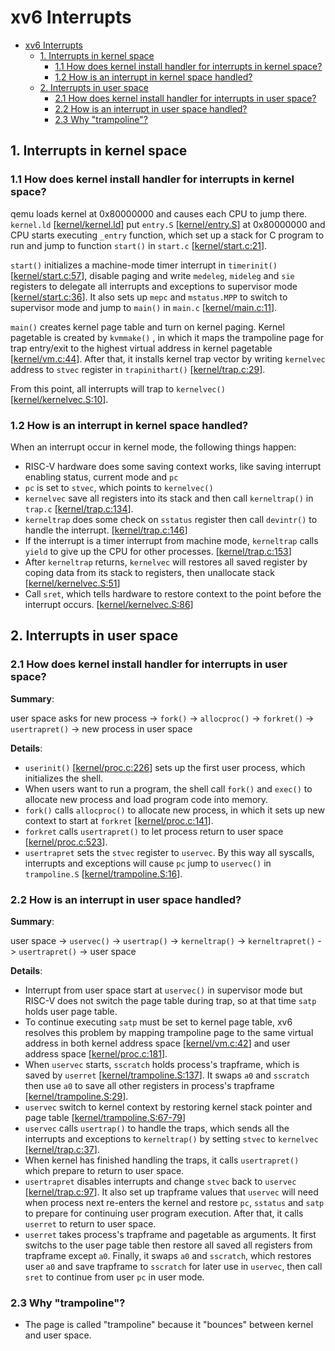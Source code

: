 # xv6 Interrupts 

- [xv6 Interrupts](#xv6-interrupts)
  - [1. Interrupts in kernel space](#1-interrupts-in-kernel-space)
    - [1.1 How does kernel install handler for interrupts in kernel space?](#11-how-does-kernel-install-handler-for-interrupts-in-kernel-space)
    - [1.2 How is an interrupt in kernel space handled?](#12-how-is-an-interrupt-in-kernel-space-handled)
  - [2. Interrupts in user space](#2-interrupts-in-user-space)
    - [2.1 How does kernel install handler for interrupts in user space?](#21-how-does-kernel-install-handler-for-interrupts-in-user-space)
    - [2.2 How is an interrupt in user space handled?](#22-how-is-an-interrupt-in-user-space-handled)
    - [2.3 Why "trampoline"?](#23-why-trampoline)

## 1. Interrupts in kernel space

### 1.1 How does kernel install handler for interrupts in kernel space?

qemu loads kernel at 0x80000000 and causes each CPU to jump there. 
`kernel.ld` [[kernel/kernel.ld](https://github.com/mit-pdos/xv6-riscv/blob/riscv/kernel/kernel.ld)] put 
`entry.S` [[kernel/entry.S](https://github.com/mit-pdos/xv6-riscv/blob/riscv/kernel/entry.S)] 
at 0x80000000 and CPU starts executing `_entry` function, which set up a stack 
for C program to run and jump to function `start()` in 
`start.c` [[kernel/start.c:21](https://github.com/mit-pdos/xv6-riscv/blob/riscv/kernel/start.c#L21)].

`start()` initializes a machine-mode timer interrupt in 
`timerinit()` [[kernel/start.c:57](https://github.com/mit-pdos/xv6-riscv/blob/riscv/kernel/start.c#L57)], 
disable paging and write `medeleg`, `mideleg` and `sie` registers to delegate all 
interrupts and exceptions to supervisor mode [[kernel/start.c:36](https://github.com/mit-pdos/xv6-riscv/blob/riscv/kernel/start.c#L36)]. 
It also sets up `mepc` and `mstatus.MPP` to switch to supervisor mode and jump to 
`main()` in `main.c` [[kernel/main.c:11](https://github.com/mit-pdos/xv6-riscv/blob/riscv/kernel/main.c#L11)].

`main()` creates kernel page table and turn on kernel paging. Kernel pagetable is created by `kvmmake()` , 
in which it maps the trampoline page for trap entry/exit to the highest virtual address 
in kernel pagetable [[kernel/vm.c:44](https://github.com/mit-pdos/xv6-riscv/blob/riscv/kernel/vm.c#L44)]. 
After that, it installs kernel trap vector by writing `kernelvec` address to `stvec` register 
in `trapinithart()` [[kernel/trap.c:29](https://github.com/mit-pdos/xv6-riscv/blob/riscv/kernel/trap.c#L29)].

From this point, all interrupts will trap to `kernelvec()` 
[[kernel/kernelvec.S:10](https://github.com/mit-pdos/xv6-riscv/blob/riscv/kernel/kernelvec.S#L10)]. 

### 1.2 How is an interrupt in kernel space handled?

When an interrupt occur in kernel mode, the following things happen:
- RISC-V hardware does some saving context works, like saving interrupt enabling status, current mode and `pc`
- `pc` is set to `stvec`, which points to `kernelvec()`
- `kernelvec` save all registers into its stack and then call `kerneltrap()`  in `trap.c` 
[[kernel/trap.c:134](https://github.com/mit-pdos/xv6-riscv/blob/riscv/kernel/trap.c#L134)]. 
- `kerneltrap` does some check on `sstatus` register then call `devintr()` to handle the interrupt. [[kernel/trap.c:146](https://github.com/mit-pdos/xv6-riscv/blob/riscv/kernel/trap.c#L146)]
- If the interrupt is a timer interrupt from machine mode, `kerneltrap` calls `yield` to give up the CPU for other processes. [[kernel/trap.c:153](https://github.com/mit-pdos/xv6-riscv/blob/riscv/kernel/trap.c#L153)]
- After `kerneltrap` returns, `kernelvec` will restores all saved register by coping data from its stack to registers, then unallocate stack [[kernel/kernelvec.S:51](https://github.com/mit-pdos/xv6-riscv/blob/riscv/kernel/kernelvec.S#L51)]
- Call `sret`, which tells hardware to restore context to the point before the interrupt occurs.
[[kernel/kernelvec.S:86](https://github.com/mit-pdos/xv6-riscv/blob/riscv/kernel/kernelvec.S#L86)]

## 2. Interrupts in user space

### 2.1 How does kernel install handler for interrupts in user space?
**Summary**:

user space asks for new process -> `fork()` -> `allocproc()` -> `forkret()` -> `usertrapret()` -> new process in user space

**Details**:

- `userinit()` [[kernel/proc.c:226](https://github.com/mit-pdos/xv6-riscv/blob/riscv/kernel/proc.c#L226)] 
sets up the first user process, which initializes the shell.
- When users want to run a program, the shell call `fork()` and `exec()` to 
allocate new process and load program code into memory.
- `fork()` calls `allocproc()` to allocate new process, in which it sets up new context to start at 
`forkret` [[kernel/proc.c:141](https://github.com/mit-pdos/xv6-riscv/blob/riscv/kernel/proc.c#L141)]. 
- `forkret` calls `usertrapret()` to let process return to user space 
[[kernel/proc.c:523](https://github.com/mit-pdos/xv6-riscv/blob/riscv/kernel/proc.c#L523)]. 
- `usertrapret` sets the `stvec` register to `uservec`. By this way all syscalls, 
interrupts and exceptions will cause `pc` jump to `uservec()` in `trampoline.S` 
[[kernel/trampoline.S:16](https://github.com/mit-pdos/xv6-riscv/blob/riscv/kernel/trampoline.S#L16)].

### 2.2 How is an interrupt in user space handled?

**Summary**:

user space -> `uservec()` -> `usertrap()` -> `kerneltrap()` -> `kerneltrapret()` -> `usertrapret()` -> user space

**Details**:

- Interrupt from user space start at `uservec()` in supervisor mode but RISC-V does not switch the page table during trap, so at that time `satp` holds user page table. 
- To continue executing `satp` must be set to kernel page table, xv6 resolves this problem by mapping trampoline page to the 
same virtual address in both kernel address space  [[kernel/vm.c:42](https://github.com/mit-pdos/xv6-riscv/blob/riscv/kernel/vm.c#L42)] 
and user address space [[kernel/proc.c:181](https://github.com/mit-pdos/xv6-riscv/blob/riscv/kernel/proc.c#L181)]. 
- When `uservec` starts, `sscratch` holds process's trapframe, which is saved by `userret` 
[[kernel/trampoline.S:137](https://github.com/mit-pdos/xv6-riscv/blob/riscv/kernel/trampoline.S#L137)]. 
It swaps `a0` and `sscratch` then use `a0` to save all other registers in process's trapframe 
[[kernel/trampoline.S:29](https://github.com/mit-pdos/xv6-riscv/blob/riscv/kernel/trampoline.S#29)]. 
- `uservec` switch to kernel context by restoring kernel stack pointer and page table
[[kernel/trampoline.S:67-79](https://github.com/mit-pdos/xv6-riscv/blob/riscv/kernel/trampoline.S#L67)]
- `uservec` calls `usertrap()` to handle the traps, which sends all the interrupts and exceptions to `kerneltrap()` by setting `stvec` to `kernelvec` [[kernel/trap.c:37](https://github.com/mit-pdos/xv6-riscv/blob/riscv/kernel/trap.c#L37)].
- When kernel has finished handling the traps, it calls `usertrapret()` which prepare to return to user space. 
- `usertrapret` disables interrupts and change `stvec` back to `uservec` 
[[kernel/trap.c:97](https://github.com/mit-pdos/xv6-riscv/blob/riscv/kernel/trap.c#87)]. 
It also set up trapframe values that `uservec` will need when process next re-enters 
the kernel and restore `pc`, `sstatus` and `satp` to prepare for continuing user program execution. 
After that, it calls `userret` to return to user space.
- `userret` takes process's trapframe and pagetable as arguments. 
It first switchs to the user page table then restore all saved all registers from trapframe except `a0`. 
Finally, it swaps `a0` and `sscratch`, which restores user `a0` and save trapframe 
to `sscratch` for later use in `uservec`, then call `sret` to continue from user `pc` in user mode.

### 2.3 Why "trampoline"?
- The page is called "trampoline" because it "bounces" between kernel and user space.